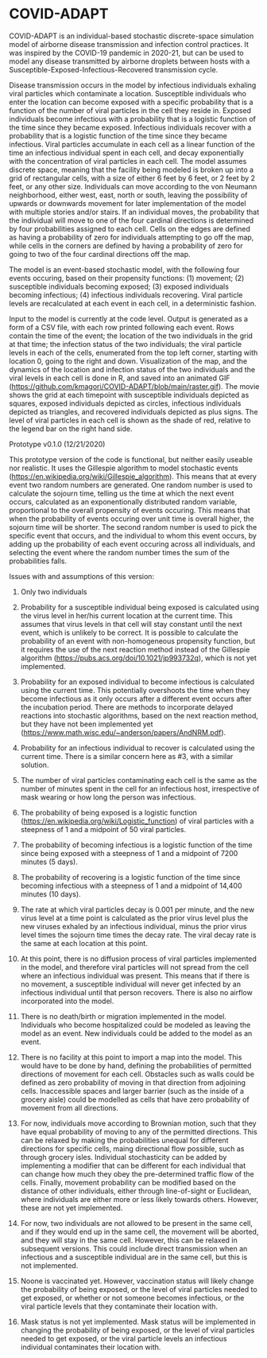 # COVID-ADAPT

COVID-ADAPT is an individual-based stochastic discrete-space simulation model of airborne disease transmission and infection control practices. It was inspired by the COVID-19 pandemic in 2020-21, but can be used to model any disease transmitted by airborne droplets between hosts with a Susceptible-Exposed-Infectious-Recovered transmission cycle. 

Disease transmission occurs in the model by infectious individuals exhaling viral particles which contaminate a location. Susceptible individuals who enter the location can become exposed with a specific probability that is a function of the number of viral particles in the cell they reside in. Exposed individuals become infectious with a probability that is a logistic function of the time since they became exposed. Infectious individuals recover with a probability that is a logistic function of the time since they became infectious. Viral particles accumulate in each cell as a linear function of the time an infectious individual spent in each cell, and decay exponentially with the concentration of viral particles in each cell. The model assumes discrete space, meaning that the facility being modeled is broken up into a grid of rectangular cells, with a size of either 6 feet by 6 feet, or 2 feet by 2 feet, or any other size. Individuals can move according to the von Neumann neighborhood, either west, east, north or south, leaving the possibility of upwards or downwards movement for later implementation of the model with multiple stories and/or stairs. If an individual moves, the probability that the individual will move to one of the four cardinal directions is determined by four probabilities assigned to each cell. Cells on the edges are defined as having a probability of zero for individuals attempting to go off the map, while cells in the corners are defined by having a probability of zero for going to two of the four cardinal directions off the map.  

The model is an event-based stochastic model, with the following four events occuring, based on their propensity functions: (1) movement; (2) susceptible individuals becoming exposed; (3) exposed individuals becoming infectious; (4) infectious individuals recovering. Viral particle levels are recalculated at each event in each cell, in a deterministic fashion.

Input to the model is currently at the code level. Output is generated as a form of a CSV file, with each row printed following each event. Rows contain the time of the event; the location of the two individuals in the grid at that time; the infection status of the two individuals; the viral particle levels in each of the cells, enumerated from the top left corner, starting with location 0, going to the right and down. Visualization of the map, and the dynamics of the location and infection status of the two individuals and the viral levels in each cell is done in R, and saved into an animated GIF (https://github.com/kmagori/COVID-ADAPT/blob/main/raster.gif). The movie shows the grid at each timepoint with susceptible individuals depicted as squares, exposed individuals depicted as circles, infectious individuals depicted as triangles, and recovered individuals depicted as plus signs. The level of viral particles in each cell is shown as the shade of red, relative to the legend bar on the right hand side. 

Prototype v0.1.0 (12/21/2020)

This prototype version of the code is functional, but neither easily useable nor realistic. It uses the Gillespie algorithm to model stochastic events (https://en.wikipedia.org/wiki/Gillespie_algorithm). This means that at every event two random numbers are generated. One random number is used to calculate the sojourn time, telling us the time at which the next event occurs, calculated as an exponentionally distributed random variable, proportional to the overall propensity of events occuring. This means that when the probability of events occuring over unit time is overall higher, the sojourn time will be shorter. The second random number is used to pick the specific event that occurs, and the individual to whom this event occurs, by adding up the probability of each event occuring across all individuals, and selecting the event where the random number times the sum of the probabilities falls. 

Issues with and assumptions of this version:

1. Only two individuals 

2. Probability for a susceptible individual being exposed is calculated using the virus level in her/his current location at the current time. This assumes that virus levels in that cell will stay constant until the next event, which is unlikely to be correct. It is possible to calculate the probability of an event with non-homogeneous propensity function, but it requires the use of the next reaction method instead of the Gillespie algorithm (https://pubs.acs.org/doi/10.1021/jp993732q), which is not yet implemented.

3. Probability for an exposed individual to become infectious is calculated using the current time. This potentially overshoots the time when they become infectious as it only occurs after a different event occurs after the incubation period. There are methods to incorporate delayed reactions into stochastic algorithms, based on the next reaction method, but they have not been implemented yet (https://www.math.wisc.edu/~anderson/papers/AndNRM.pdf).

4. Probability for an infectious individual to recover is calculated using the current time. There is a similar concern here as #3, with a similar solution.

5. The number of viral particles contaminating each cell is the same as the number of minutes spent in the cell for an infectious host, irrespective of mask wearing or how long the person was infectious.

6. The probability of being exposed is a logistic function (https://en.wikipedia.org/wiki/Logistic_function) of viral particles with a steepness of 1 and a midpoint of 50 viral particles. 

7. The probability of becoming infectious is a logistic function of the time since being exposed with a steepness of 1 and a midpoint of 7200 minutes (5 days).

8. The probability of recovering is a logistic function of the time since becoming infectious with a steepness of 1 and a midpoint of 14,400 minutes (10 days).

9. The rate at which viral particles decay is 0.001 per minute, and the new virus level at a time point is calculated as the prior virus level plus the new viruses exhaled by an infectious individual, minus the prior virus level times the sojourn time times the decay rate. The viral decay rate is the same at each location at this point.

10. At this point, there is no diffusion process of viral particles implemented in the model, and therefore viral particles will not spread from the cell where an infectious individual was present. This means that if there is no movement, a susceptible individual will never get infected by an infectious individual until that person recovers. There is also no airflow incorporated into the model. 

11. There is no death/birth or migration implemented in the model. Individuals who become hospitalized could be modeled as leaving the model as an event. New individuals could be added to the model as an event.

12. There is no facility at this point to import a map into the model. This would have to be done by hand, defining the probabilities of permitted directions of movement for each cell. Obstacles such as walls could be defined as zero probability of moving in that direction from adjoining cells. Inaccessible spaces and larger barrier (such as the inside of a grocery aisle) could be modelled as cells that have zero probability of movement from all directions.

13. For now, individuals move according to Brownian motion, such that they have equal probability of moving to any of the permitted directions. This can be relaxed by making the probabilities unequal for different directions for specific cells, maing directional flow possible, such as through grocery isles. Individual stochasticity can be added by implementing a modifier that can be different for each individual that can change how much they obey the pre-determined traffic flow of the cells. Finally, movement probability can be modified based on the distance of other individuals, either through line-of-sight or Euclidean, where individuals are either more or less likely towards others. However, these are not yet implemented.

14. For now, two individuals are not allowed to be present in the same cell, and if they would end up in the same cell, the movement will be aborted, and they will stay in the same cell. However, this can be relaxed in subsequent versions. This could include direct transmission when an infectious and a susceptible individual are in the same cell, but this is not implemented.

15. Noone is vaccinated yet. However, vaccination status will likely change the probability of being exposed, or the level of viral particles needed to get exposed, or whether or not someone becomes infectious, or the viral particle levels that they contaminate their location with. 

16. Mask status is not yet implemented. Mask status will be implemented in changing the probability of being exposed, or the level of viral particles needed to get exposed, or the viral particle levels an infectious individual contaminates their location with.





